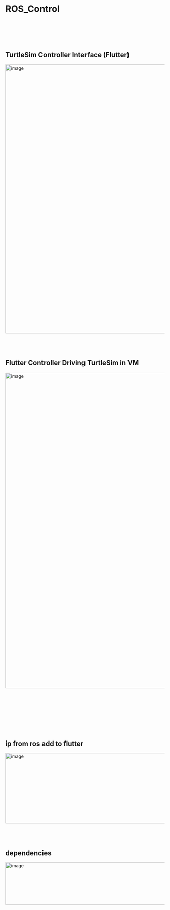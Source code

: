 # ROS_Control
<br><br>
<br><br>
## TurtleSim Controller Interface (Flutter)

<img width="1912" height="848" alt="image" src="https://github.com/user-attachments/assets/02cf7b5f-883c-44b2-8051-1baa4eb33423" />
<br><br>
<br><br>

## Flutter Controller Driving TurtleSim in VM

<img width="1919" height="995" alt="image" src="https://github.com/user-attachments/assets/1195cb1c-b55d-44f8-abff-7d59f9555f85" />
<br><br>
<br><br>

<br><br>
<br><br>
## ip from ros add to flutter
<img width="1446" height="222" alt="image" src="https://github.com/user-attachments/assets/8ac06db3-938c-4c14-ac22-ad64b6a57a8c" />
<br><br>
<br><br>

## dependencies

<img width="1283" height="134" alt="image" src="https://github.com/user-attachments/assets/5cdac7d4-7a11-402b-b64d-71f1ef3a15a6" />
